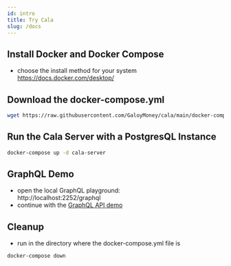 ```yaml
---
id: intro
title: Try Cala
slug: /docs
---
```


## Install Docker and Docker Compose
* choose the install method for your system https://docs.docker.com/desktop/

## Download the docker-compose.yml
```bash
wget https://raw.githubusercontent.com/GaloyMoney/cala/main/docker-compose.yml
```

## Run the Cala Server with a PostgresQL Instance
```bash
docker-compose up -d cala-server
```

## GraphQL Demo
* open the local GraphQL playground: <br />
http://localhost:2252/graphql
* continue with the [GraphQL API demo](/docs/create-journal-and-accounts)

## Cleanup
* run in the directory where the docker-compose.yml file is
```
docker-compose down
```
